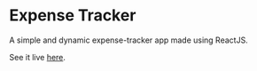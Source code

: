 # Expense Tracker

A simple and dynamic expense-tracker app made using ReactJS.

See it live [here](https://niitish.github.io/expense-tracker).
